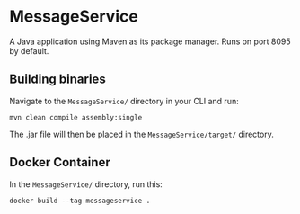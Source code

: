 # MessageService

A Java application using Maven as its package manager.
Runs on port 8095 by default.

## Building binaries

Navigate to the ``MessageService/`` directory in your CLI and run:
```
mvn clean compile assembly:single
```

The .jar file will then be placed in the ``MessageService/target/`` directory.

## Docker Container

In the ``MessageService/`` directory, run this:

```
docker build --tag messageservice .
```